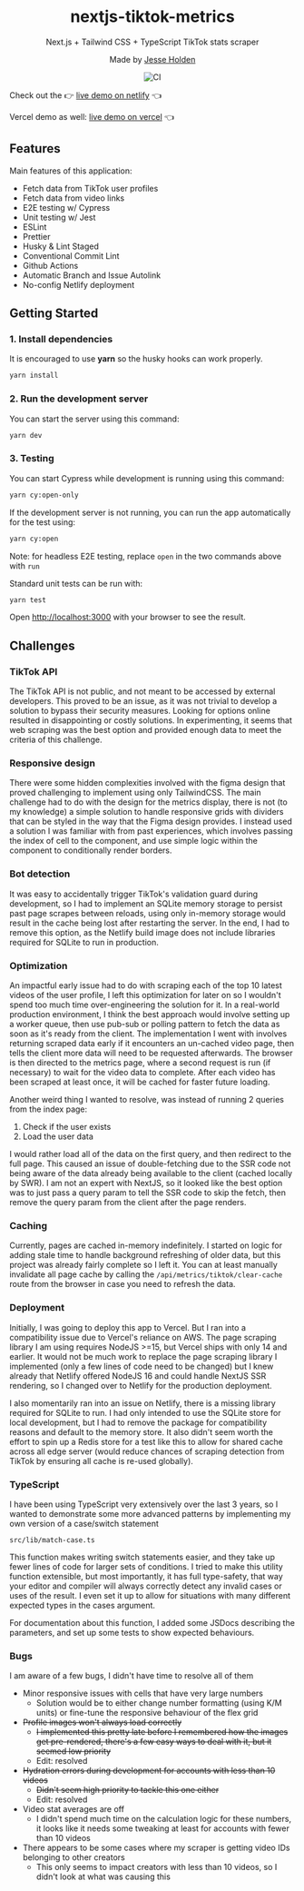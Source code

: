 <div align="center">
  <h1>nextjs-tiktok-metrics</h1>
  <p>Next.js + Tailwind CSS + TypeScript TikTok stats scraper</p>
  <p>Made by <a href="https://holden.xyz">Jesse Holden</a></p>
  
  
  ![CI](https://github.com/jesse-holden/nextjs-tiktok-metrics/actions/workflows/lint.yml/badge.svg)

</div>

Check out the 👉 [live demo on netlify](https://nextjs-tiktok-metrics.netlify.app/) 👈

Vercel demo as well: [live demo on vercel](https://nextjs-tiktok-metrics.vercel.app/) 👈

## Features

Main features of this application:

- Fetch data from TikTok user profiles
- Fetch data from video links
- E2E testing w/ Cypress
- Unit testing w/ Jest
- ESLint
- Prettier
- Husky & Lint Staged
- Conventional Commit Lint
- Github Actions
- Automatic Branch and Issue Autolink
- No-config Netlify deployment

## Getting Started

### 1. Install dependencies

It is encouraged to use **yarn** so the husky hooks can work properly.

```bash
yarn install
```

### 2. Run the development server

You can start the server using this command:

```bash
yarn dev
```

### 3. Testing

You can start Cypress while development is running using this command:

```bash
yarn cy:open-only
```

If the development server is not running, you can run the app automatically for the test using:

```bash
yarn cy:open
```

Note: for headless E2E testing, replace `open` in the two commands above with `run`

Standard unit tests can be run with:

```bash
yarn test
```

Open [http://localhost:3000](http://localhost:3000) with your browser to see the result.

## Challenges

### TikTok API

The TikTok API is not public, and not meant to be accessed by external developers. This proved to be an issue, as it was not trivial to develop a solution to bypass their security measures. Looking for options online resulted in disappointing or costly solutions. In experimenting, it seems that web scraping was the best option and provided enough data to meet the criteria of this challenge.

### Responsive design

There were some hidden complexities involved with the figma design that proved challenging to implement using only TailwindCSS. The main challenge had to do with the design for the metrics display, there is not (to my knowledge) a simple solution to handle responsive grids with dividers that can be styled in the way that the Figma design provides. I instead used a solution I was familiar with from past experiences, which involves passing the index of cell to the component, and use simple logic within the component to conditionally render borders.

### Bot detection

It was easy to accidentally trigger TikTok's validation guard during development, so I had to implement an SQLite memory storage to persist past page scrapes between reloads, using only in-memory storage would result in the cache being lost after restarting the server. In the end, I had to remove this option, as the Netlify build image does not include libraries required for SQLite to run in production.

### Optimization

An impactful early issue had to do with scraping each of the top 10 latest videos of the user profile, I left this optimization for later on so I wouldn't spend too much time over-engineering the solution for it. In a real-world production environment, I think the best approach would involve setting up a worker queue, then use pub-sub or polling pattern to fetch the data as soon as it's ready from the client. The implementation I went with involves returning scraped data early if it encounters an un-cached video page, then tells the client more data will need to be requested afterwards. The browser is then directed to the metrics page, where a second request is run (if necessary) to wait for the video data to complete. After each video has been scraped at least once, it will be cached for faster future loading.

Another weird thing I wanted to resolve, was instead of running 2 queries from the index page:

1. Check if the user exists
2. Load the user data

I would rather load all of the data on the first query, and then redirect to the full page. This caused an issue of double-fetching due to the SSR code not being aware of the data already being available to the client (cached locally by SWR). I am not an expert with NextJS, so it looked like the best option was to just pass a query param to tell the SSR code to skip the fetch, then remove the query param from the client after the page renders.

### Caching

Currently, pages are cached in-memory indefinitely. I started on logic for adding stale time to handle background refreshing of older data, but this project was already fairly complete so I left it. You can at least manually invalidate all page cache by calling the `/api/metrics/tiktok/clear-cache` route from the browser in case you need to refresh the data.

### Deployment

Initially, I was going to deploy this app to Vercel. But I ran into a compatibility issue due to Vercel's reliance on AWS. The page scraping library I am using requires NodeJS >=15, but Vercel ships with only 14 and earlier. It would not be much work to replace the page scraping library I implemented (only a few lines of code need to be changed) but I knew already that Netlify offered NodeJS 16 and could handle NextJS SSR rendering, so I changed over to Netlify for the production deployment.

I also momentarily ran into an issue on Netlify, there is a missing library required for SQLite to run. I had only intended to use the SQLite store for local development, but I had to remove the package for compatibility reasons and default to the memory store. It also didn't seem worth the effort to spin up a Redis store for a test like this to allow for shared cache across all edge server (would reduce chances of scraping detection from TikTok by ensuring all cache is re-used globally).

### TypeScript

I have been using TypeScript very extensively over the last 3 years, so I wanted to demonstrate some more advanced patterns by implementing my own version of a case/switch statement

`src/lib/match-case.ts`

This function makes writing switch statements easier, and they take up fewer lines of code for larger sets of conditions. I tried to make this utility function extensible, but most importantly, it has full type-safety, that way your editor and compiler will always correctly detect any invalid cases or uses of the result. I even set it up to allow for situations with many different expected types in the cases argument.

For documentation about this function, I added some JSDocs describing the parameters, and set up some tests to show expected behaviours.

### Bugs

I am aware of a few bugs, I didn't have time to resolve all of them

- Minor responsive issues with cells that have very large numbers
  - Solution would be to either change number formatting (using K/M units) or fine-tune the responsive behaviour of the flex grid
- ~~Profile images won't always load correctly~~
  - ~~I implemented this pretty late before I remembered how the images get pre-rendered, there's a few easy ways to deal with it, but it seemed low priority~~
  - Edit: resolved
- ~~Hydration errors during development for accounts with less than 10 videos~~
  - ~~Didn't seem high priority to tackle this one either~~
  - Edit: resolved
- Video stat averages are off
  - I didn't spend much time on the calculation logic for these numbers, it looks like it needs some tweaking at least for accounts with fewer than 10 videos
- There appears to be some cases where my scraper is getting video IDs belonging to other creators
  - This only seems to impact creators with less than 10 videos, so I didn't look at what was causing this
